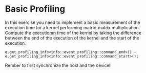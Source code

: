 # Basic Profiling

In this exercise you need to implement a basic measurement of the execution time for a kernel performing matrix-matrix multiplication.  Compute the executiomn time of the kernel by taking the difference between the end of the execution of the kernel and the start of the execution.
```
e.get_profiling_info<info::event_profiling::command_end>() - e.get_profiling_info<info::event_profiling::command_start>();
```
Rember to first synchronize the host and the device!
